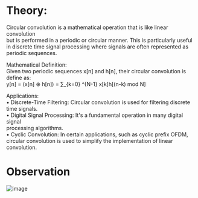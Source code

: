 # Theory: 

Circular convolution is a mathematical operation that is like linear convolution                
but is performed in a periodic or circular manner. This is particularly useful in discrete
time signal processing where signals are often represented as periodic sequences.         
 
  Mathematical Definition:  
    Given two periodic sequences x[n] and h[n], their circular convolution is define as:  
           y[n] = (x[n] ⊛ h[n]) = ∑_{k=0} ^{N-1} x[k]h[(n-k) mod N]  
 
  Applications:  
• Discrete-Time Filtering: Circular convolution is used for filtering discrete
time signals.  
• Digital Signal Processing: It's a fundamental operation in many digital signal  
processing algorithms.  
• Cyclic Convolution: In certain applications, such as cyclic prefix OFDM, 
circular convolution is used to simplify the implementation of linear 
convolution.

# Observation
![image](https://github.com/user-attachments/assets/c85f98c4-8f2c-4543-87d3-7818fcd9ff45)
